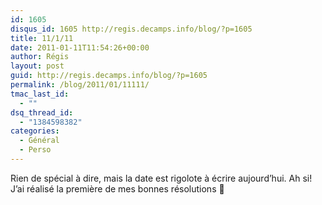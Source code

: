```yaml
---
id: 1605
disqus_id: 1605 http://regis.decamps.info/blog/?p=1605
title: 11/1/11
date: 2011-01-11T11:54:26+00:00
author: Régis
layout: post
guid: http://regis.decamps.info/blog/?p=1605
permalink: /blog/2011/01/11111/
tmac_last_id:
  - ""
dsq_thread_id:
  - "1384598382"
categories:
  - Général
  - Perso
---
```

Rien de spécial à dire, mais la date est rigolote à écrire aujourd’hui. Ah si! J’ai réalisé la première de mes bonnes résolutions 🙂
